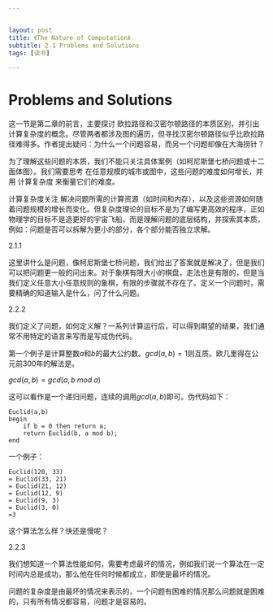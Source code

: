 ```yaml
---


layout: post
title: 《The Nature of Computation》
subtitle: 2.1 Problems and Solutions
tags: [读书]

---
```


<head>
    <script src="https://cdn.mathjax.org/mathjax/latest/MathJax.js?config=TeX-AMS-MML_HTMLorMML" type="text/javascript"></script>
    <script type="text/x-mathjax-config">
        MathJax.Hub.Config({
            tex2jax: {
            skipTags: ['script', 'noscript', 'style', 'textarea', 'pre'],
            inlineMath: [['$','$']]
            }
        });
    </script>
</head>


# Problems and Solutions


这一节是第二章的前言，主要探讨 欧拉路径和汉密尔顿路径的本质区别，并引出计算复杂度的概念。尽管两者都涉及图的遍历，但寻找汉密尔顿路径似乎比欧拉路径难得多。作者提出疑问：为什么一个问题容易，而另一个问题却像在大海捞针？

为了理解这些问题的本质，我们不能只关注具体案例（如柯尼斯堡七桥问题或十二面体图）。我们需要思考 在任意规模的城市或图中，这些问题的难度如何增长，并用 计算复杂度 来衡量它们的难度。

计算复杂度关注 解决问题所需的计算资源（如时间和内存），以及这些资源如何随着问题规模的增长而变化。但复杂度理论的目标不是为了编写更高效的程序，正如物理学的目标不是造更好的宇宙飞船，而是理解问题的底层结构，并探索其本质，例如：问题是否可以拆解为更小的部分，各个部分能否独立求解。


2.1.1

这里讲什么是问题，像柯尼斯堡七桥问题，我们给出了答案就是解决了，但是我们可以把问题更一般的问出来。对于象棋有限大小的棋盘，走法也是有限的，但是当我们定义任意大小任意规则的象棋，有限的步骤就不存在了。定义一个问题时，需要精确的知道输入是什么，问了什么问题。

2.2.2

我们定义了问题，如何定义解？一系列计算运行后，可以得到期望的结果，我们通常不用特定的语言来写而是写成伪代码。

第一个例子是计算整数$a$和$b$的最大公约数。$gcd(a,b)=1$则互质。欧几里得在公元前300年的解法是。

$gcd(a,b)=gcd(a, b\; mod \; a)$

这可以看作是一个递归问题，连续的调用$gcd(a,b)$即可。伪代码如下：


```
Euclid(a,b)
begin
	if b = 0 then return a;
	return Euclid(b, a mod b);
end
```
一个例子：

```
Euclid(120, 33)
= Euclid(33, 21)
= Euclid(21, 12)
= Euclid(12, 9)
= Euclid(9, 3)
= Euclid(3, 0)
=3
```
这个算法怎么样？快还是慢呢？

2.2.3

我们想知道一个算法性能如何，需要考虑最坏的情况，例如我们说一个算法在一定时间内总是成功，那么他在任何时候都成立，即使是最坏的情况。

问题的复杂度是由最坏的情况来表示的，一个问题有困难的情况那么问题就是困难的，只有所有情况都容易，问题才是容易的。